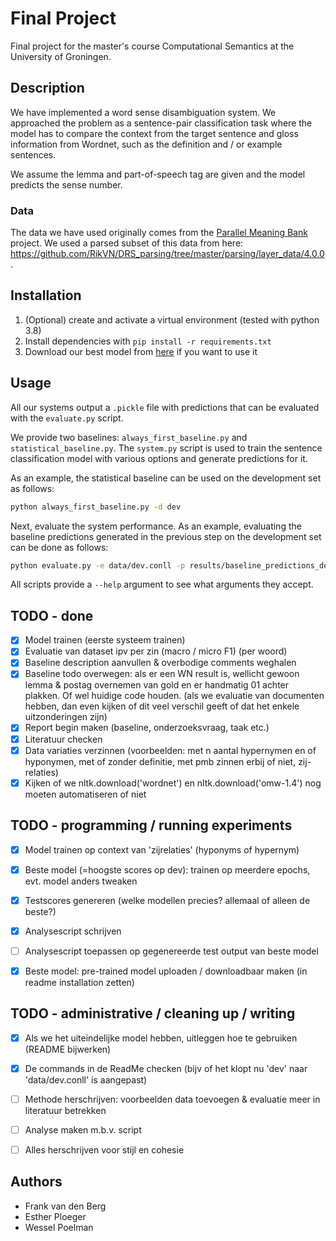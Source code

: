 # Final Project
Final project for the master's course Computational Semantics at the University of Groningen.

## Description
We have implemented a word sense disambiguation system.
We approached the problem as a sentence-pair classification task where the model has to compare the context from the target sentence and gloss information from Wordnet, such as the definition and / or example sentences.

We assume the lemma and part-of-speech tag are given and the model predicts the sense number.
### Data
The data we have used originally comes from the [Parallel Meaning Bank](https://pmb.let.rug.nl/) project.
We used a parsed subset of this data from here: <https://github.com/RikVN/DRS_parsing/tree/master/parsing/layer_data/4.0.0>.

## Installation
1. (Optional) create and activate a virtual environment (tested with python 3.8)
2. Install dependencies with `pip install -r requirements.txt`
3. Download our best model from [here](https://drive.google.com/drive/folders/17uEFmE4vIzgVidxFCFQbvmDRvDerPeTi?usp=sharing) if you want to use it

## Usage
All our systems output a `.pickle` file with predictions that can be evaluated with the `evaluate.py` script.

We provide two baselines: `always_first_baseline.py` and `statistical_baseline.py`.
The `system.py` script is used to train the sentence classification model with various options and generate predictions for it.

As an example, the statistical baseline can be used on the development set as follows:

```bash
python always_first_baseline.py -d dev
```

Next, evaluate the system performance. As an example, evaluating the baseline predictions generated in the previous step on the development set can be done as follows:

```bash
python evaluate.py -e data/dev.conll -p results/baseline_predictions_dev.pickle
```

All scripts provide a `--help` argument to see what arguments they accept.

## TODO - done
- [x] Model trainen (eerste systeem trainen)
- [x] Evaluatie van dataset ipv per zin (macro / micro F1) (per woord)
- [x] Baseline description aanvullen & overbodige comments weghalen
- [x] Baseline todo overwegen: als er een WN result is, wellicht gewoon lemma & postag overnemen van gold en er handmatig 01 achter plakken. Of wel huidige code houden. (als we evaluatie van documenten hebben, dan even kijken of dit veel verschil geeft of dat het enkele uitzonderingen zijn)
- [x] Report begin maken (baseline, onderzoeksvraag, taak etc.)
- [x] Literatuur checken
- [x] Data variaties verzinnen (voorbeelden: met n aantal hypernymen en of hyponymen, met of zonder definitie, met pmb zinnen erbij of niet, zij-relaties)
- [x] Kijken of we nltk.download('wordnet') en nltk.download('omw-1.4') nog moeten automatiseren of niet

## TODO - programming / running experiments
- [x] Model trainen op context van 'zijrelaties' (hyponyms of hypernym)
- [x] Beste model (=hoogste scores op dev): trainen op meerdere epochs, evt. model anders tweaken
- [x] Testscores genereren (welke modellen precies? allemaal of alleen de beste?)
- [x] Analysescript schrijven
- [ ] Analysescript toepassen op gegenereerde test output van beste model
- [x] Beste model: pre-trained model uploaden / downloadbaar maken (in readme installation zetten)


## TODO - administrative / cleaning up / writing
- [x] Als we het uiteindelijke model hebben, uitleggen hoe te gebruiken (README bijwerken)
- [x] De commands in de ReadMe checken (bijv of het klopt nu 'dev' naar 'data/dev.conll' is aangepast)
- [ ] Methode herschrijven: voorbeelden data toevoegen & evaluatie meer in literatuur betrekken
- [ ] Analyse maken m.b.v. script
- [ ] Alles herschrijven voor stijl en cohesie


## Authors
* Frank van den Berg
* Esther Ploeger
* Wessel Poelman

